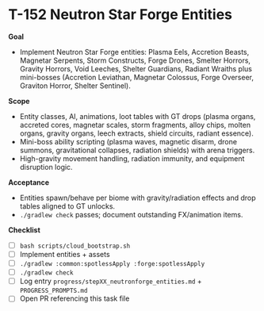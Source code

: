 # T-152 Neutron Star Forge Entities

**Goal**
- Implement Neutron Star Forge entities: Plasma Eels, Accretion Beasts, Magnetar Serpents, Storm Constructs, Forge Drones, Smelter Horrors, Gravity Horrors, Void Leeches, Shelter Guardians, Radiant Wraiths plus mini-bosses (Accretion Leviathan, Magnetar Colossus, Forge Overseer, Graviton Horror, Shelter Sentinel).

**Scope**
- Entity classes, AI, animations, loot tables with GT drops (plasma organs, accreted cores, magnetar scales, storm fragments, alloy chips, molten organs, gravity organs, leech extracts, shield circuits, radiant essence).
- Mini-boss ability scripting (plasma waves, magnetic disarm, drone summons, gravitational collapses, radiation shields) with arena triggers.
- High-gravity movement handling, radiation immunity, and equipment disruption logic.

**Acceptance**
- Entities spawn/behave per biome with gravity/radiation effects and drop tables aligned to GT unlocks.
- `./gradlew check` passes; document outstanding FX/animation items.

**Checklist**
- [ ] `bash scripts/cloud_bootstrap.sh`
- [ ] Implement entities + assets
- [ ] `./gradlew :common:spotlessApply :forge:spotlessApply`
- [ ] `./gradlew check`
- [ ] Log entry `progress/stepXX_neutronforge_entities.md` + `PROGRESS_PROMPTS.md`
- [ ] Open PR referencing this task file
